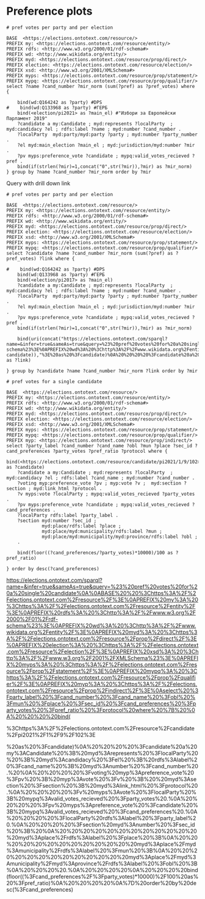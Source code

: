 # Preference plots

```sparql
# pref votes per party and per election

BASE  <https://elections.ontotext.com/resource/>
PREFIX my: <https://elections.ontotext.com/resource/entity/>
PREFIX rdfs: <http://www.w3.org/2000/01/rdf-schema#>
PREFIX wd: <http://www.wikidata.org/entity/>
PREFIX myd: <https://elections.ontotext.com/resource/prop/direct/>
PREFIX election: <https://elections.ontotext.com/resource/election/>
PREFIX xsd: <http://www.w3.org/2001/XMLSchema#>
PREFIX myps: <https://elections.ontotext.com/resource/prop/statement/>
PREFIX mypq: <https://elections.ontotext.com/resource/prop/qualifier/>
select ?name ?cand_number ?mir_norm (sum(?pref) as ?pref_votes) where { 

    bind(wd:Q164242 as ?party) #DPS
#    bind(wd:Q133968 as ?party) #ГЕРБ
    bind(<election/pi2021> as ?main_el) #"Избори за Европейски Парламент 2019"
    ?candidate a my:Candidate ; myd:represents ?localParty  ; myd:candidacy ?el ; rdfs:label ?name ; myd:number ?cand_number .
    ?localParty  myd:party/myd:party ?party ; myd:number ?party_number .
    ?el myd:main_election ?main_el ; myd:jurisdiction/myd:number ?mir .
    ?pv myps:preference_vote ?candidate ; mypq:valid_votes_recieved ?pref .
    bind(if(strlen(?mir)=1,concat("0",str(?mir)),?mir) as ?mir_norm)
} group by ?name ?cand_number ?mir_norm order by ?mir
```

Query with drill down link
```sparql
# pref votes per party and per election

BASE  <https://elections.ontotext.com/resource/>
PREFIX my: <https://elections.ontotext.com/resource/entity/>
PREFIX rdfs: <http://www.w3.org/2000/01/rdf-schema#>
PREFIX wd: <http://www.wikidata.org/entity/>
PREFIX myd: <https://elections.ontotext.com/resource/prop/direct/>
PREFIX election: <https://elections.ontotext.com/resource/election/>
PREFIX xsd: <http://www.w3.org/2001/XMLSchema#>
PREFIX myps: <https://elections.ontotext.com/resource/prop/statement/>
PREFIX mypq: <https://elections.ontotext.com/resource/prop/qualifier/>
select ?candidate ?name ?cand_number ?mir_norm (sum(?pref) as ?pref_votes) ?link where { 

#    bind(wd:Q164242 as ?party) #DPS
    bind(wd:Q133968 as ?party) #ГЕРБ
    bind(<election/pi2017> as ?main_el) 
    ?candidate a my:Candidate ; myd:represents ?localParty  ; myd:candidacy ?el ; rdfs:label ?name ; myd:number ?cand_number .
    ?localParty  myd:party/myd:party ?party ; myd:number ?party_number .
    ?el myd:main_election ?main_el ; myd:jurisdiction/myd:number ?mir .
    ?pv myps:preference_vote ?candidate ; mypq:valid_votes_recieved ?pref .
    bind(if(strlen(?mir)=1,concat("0",str(?mir)),?mir) as ?mir_norm)
    
    bind(uri(concat("https://elections.ontotext.com/sparql?name=&infer=true&sameAs=true&query=%23%20pref%20votes%20for%20a%20single%20candidate%0A%0ABASE%20%20%3Chttps%3A%2F%2Felections.ontotext.com%2Fresource%2F%3E%0APREFIX%20my%3A%20%3Chttps%3A%2F%2Felections.ontotext.com%2Fresource%2Fentity%2F%3E%0APREFIX%20rdfs%3A%20%3Chttp%3A%2F%2Fwww.w3.org%2F2000%2F01%2Frdf-schema%23%3E%0APREFIX%20wd%3A%20%3Chttp%3A%2F%2Fwww.wikidata.org%2Fentity%2F%3E%0APREFIX%20myd%3A%20%3Chttps%3A%2F%2Felections.ontotext.com%2Fresource%2Fprop%2Fdirect%2F%3E%0APREFIX%20election%3A%20%3Chttps%3A%2F%2Felections.ontotext.com%2Fresource%2Felection%2F%3E%0APREFIX%20xsd%3A%20%3Chttp%3A%2F%2Fwww.w3.org%2F2001%2FXMLSchema%23%3E%0APREFIX%20myps%3A%20%3Chttps%3A%2F%2Felections.ontotext.com%2Fresource%2Fprop%2Fstatement%2F%3E%0APREFIX%20mypq%3A%20%3Chttps%3A%2F%2Felections.ontotext.com%2Fresource%2Fprop%2Fqualifier%2F%3E%0APREFIX%20myp%3A%20%3Chttps%3A%2F%2Felections.ontotext.com%2Fresource%2Fprop%2Findirect%2F%3E%0Aselect%20%3Fparty_label%20%3Fcand_number%20%3Fcand_name%20%3Fobl%20%3Fmun%20%3Fplace%20%3Fsec_id%20%3Fcand_preferences%20%3Fparty_votes%20%3Fpref_ratio%20%3Fprotocol%20where%20%7B%20%0A%20%20%20%20bind(%3C",encode_for_uri(str(?candidate)),"%3E%20as%20%3Fcandidate)%0A%20%20%20%20%3Fcandidate%20a%20my%3ACandidate%20%3B%20myd%3Arepresents%20%3FlocalParty%20%20%3B%20myd%3Acandidacy%20%3Fel%20%3B%20rdfs%3Alabel%20%3Fcand_name%20%3B%20myd%3Anumber%20%3Fcand_number%20.%20%0A%20%20%20%20%3Fvoting%20myp%3Apreference_vote%20%3Fpv%20%3B%20myp%3Avote%20%3Fv%20%3B%20%20myd%3Asection%20%3Fsection%20%3B%20myd%3Alink_html%20%3Fprotocol%20.%0A%20%20%20%20%3Fv%20myps%3Avote%20%3FlocalParty%20%3B%20mypq%3Avalid_votes_recieved%20%3Fparty_votes%20.%0A%20%20%20%20%3Fpv%20myps%3Apreference_vote%20%3Fcandidate%20%3B%20mypq%3Avalid_votes_recieved%20%3Fcand_preferences%20.%0A%20%20%20%20%3FlocalParty%20rdfs%3Alabel%20%3Fparty_label%20.%0A%20%20%20%20%3Fsection%20myd%3Anumber%20%3Fsec_id%20%3B%20%0A%20%20%20%20%20%20%20%20%20%20%20%20%20myd%3Aplace%2Frdfs%3Alabel%20%3Fplace%20%3B%0A%20%20%20%20%20%20%20%20%20%20%20%20%20myd%3Aplace%2Fmyd%3Amunicipality%2Frdfs%3Alabel%20%3Fmun%20%3B%0A%20%20%20%20%20%20%20%20%20%20%20%20%20myd%3Aplace%2Fmyd%3Amunicipality%2Fmyd%3Aprovince%2Frdfs%3Alabel%20%3Fobl%20%3B%0A%20%20%20%20.%0A%20%20%20%20%0A%20%20%20%20bind(floor((%3Fcand_preferences%2F%3Fparty_votes)*10000)%2F100%20as%20%3Fpref_ratio)%0A%20%20%20%20%0A%7D%20order%20by%20desc(%3Fcand_preferences)&execute")) as ?link)
    
} group by ?candidate ?name ?cand_number ?mir_norm ?link order by ?mir
```

```sparql
# pref votes for a single candidate

BASE  <https://elections.ontotext.com/resource/>
PREFIX my: <https://elections.ontotext.com/resource/entity/>
PREFIX rdfs: <http://www.w3.org/2000/01/rdf-schema#>
PREFIX wd: <http://www.wikidata.org/entity/>
PREFIX myd: <https://elections.ontotext.com/resource/prop/direct/>
PREFIX election: <https://elections.ontotext.com/resource/election/>
PREFIX xsd: <http://www.w3.org/2001/XMLSchema#>
PREFIX myps: <https://elections.ontotext.com/resource/prop/statement/>
PREFIX mypq: <https://elections.ontotext.com/resource/prop/qualifier/>
PREFIX myp: <https://elections.ontotext.com/resource/prop/indirect/>
select ?party_label ?cand_number ?cand_name ?obl ?mun ?place ?sec_id ?cand_preferences ?party_votes ?pref_ratio ?protocol where { 
    bind(<https://elections.ontotext.com/resource/candidate/pi2021/1/9/102> as ?candidate)
    ?candidate a my:Candidate ; myd:represents ?localParty  ; myd:candidacy ?el ; rdfs:label ?cand_name ; myd:number ?cand_number . 
    ?voting myp:preference_vote ?pv ; myp:vote ?v ;  myd:section ?section ; myd:link_html ?protocol .
    ?v myps:vote ?localParty ; mypq:valid_votes_recieved ?party_votes .
    ?pv myps:preference_vote ?candidate ; mypq:valid_votes_recieved ?cand_preferences .
    ?localParty rdfs:label ?party_label .
    ?section myd:number ?sec_id ; 
             myd:place/rdfs:label ?place ;
             myd:place/myd:municipality/rdfs:label ?mun ;
             myd:place/myd:municipality/myd:province/rdfs:label ?obl ;
    .
    
    bind(floor((?cand_preferences/?party_votes)*10000)/100 as ?pref_ratio)
    
} order by desc(?cand_preferences)
```

https://elections.ontotext.com/sparql?name=&infer=true&sameAs=true&query=%23%20pref%20votes%20for%20a%20single%20candidate%0A%0ABASE%20%20%3Chttps%3A%2F%2Felections.ontotext.com%2Fresource%2F%3E%0APREFIX%20my%3A%20%3Chttps%3A%2F%2Felections.ontotext.com%2Fresource%2Fentity%2F%3E%0APREFIX%20rdfs%3A%20%3Chttp%3A%2F%2Fwww.w3.org%2F2000%2F01%2Frdf-schema%23%3E%0APREFIX%20wd%3A%20%3Chttp%3A%2F%2Fwww.wikidata.org%2Fentity%2F%3E%0APREFIX%20myd%3A%20%3Chttps%3A%2F%2Felections.ontotext.com%2Fresource%2Fprop%2Fdirect%2F%3E%0APREFIX%20election%3A%20%3Chttps%3A%2F%2Felections.ontotext.com%2Fresource%2Felection%2F%3E%0APREFIX%20xsd%3A%20%3Chttp%3A%2F%2Fwww.w3.org%2F2001%2FXMLSchema%23%3E%0APREFIX%20myps%3A%20%3Chttps%3A%2F%2Felections.ontotext.com%2Fresource%2Fprop%2Fstatement%2F%3E%0APREFIX%20mypq%3A%20%3Chttps%3A%2F%2Felections.ontotext.com%2Fresource%2Fprop%2Fqualifier%2F%3E%0APREFIX%20myp%3A%20%3Chttps%3A%2F%2Felections.ontotext.com%2Fresource%2Fprop%2Findirect%2F%3E%0Aselect%20%3Fparty_label%20%3Fcand_number%20%3Fcand_name%20%3Fobl%20%3Fmun%20%3Fplace%20%3Fsec_id%20%3Fcand_preferences%20%3Fparty_votes%20%3Fpref_ratio%20%3Fprotocol%20where%20%7B%20%0A%20%20%20%20bind(

%3Chttps%3A%2F%2Felections.ontotext.com%2Fresource%2Fcandidate%2Fpi2021%2F1%2F9%2F102%3E

%20as%20%3Fcandidate)%0A%20%20%20%20%3Fcandidate%20a%20my%3ACandidate%20%3B%20myd%3Arepresents%20%3FlocalParty%20%20%3B%20myd%3Acandidacy%20%3Fel%20%3B%20rdfs%3Alabel%20%3Fcand_name%20%3B%20myd%3Anumber%20%3Fcand_number%20.%20%0A%20%20%20%20%3Fvoting%20myp%3Apreference_vote%20%3Fpv%20%3B%20myp%3Avote%20%3Fv%20%3B%20%20myd%3Asection%20%3Fsection%20%3B%20myd%3Alink_html%20%3Fprotocol%20.%0A%20%20%20%20%3Fv%20myps%3Avote%20%3FlocalParty%20%3B%20mypq%3Avalid_votes_recieved%20%3Fparty_votes%20.%0A%20%20%20%20%3Fpv%20myps%3Apreference_vote%20%3Fcandidate%20%3B%20mypq%3Avalid_votes_recieved%20%3Fcand_preferences%20.%0A%20%20%20%20%3FlocalParty%20rdfs%3Alabel%20%3Fparty_label%20.%0A%20%20%20%20%3Fsection%20myd%3Anumber%20%3Fsec_id%20%3B%20%0A%20%20%20%20%20%20%20%20%20%20%20%20%20myd%3Aplace%2Frdfs%3Alabel%20%3Fplace%20%3B%0A%20%20%20%20%20%20%20%20%20%20%20%20%20myd%3Aplace%2Fmyd%3Amunicipality%2Frdfs%3Alabel%20%3Fmun%20%3B%0A%20%20%20%20%20%20%20%20%20%20%20%20%20myd%3Aplace%2Fmyd%3Amunicipality%2Fmyd%3Aprovince%2Frdfs%3Alabel%20%3Fobl%20%3B%0A%20%20%20%20.%0A%20%20%20%20%0A%20%20%20%20bind(floor((%3Fcand_preferences%2F%3Fparty_votes)*10000)%2F100%20as%20%3Fpref_ratio)%0A%20%20%20%20%0A%7D%20order%20by%20desc(%3Fcand_preferences)